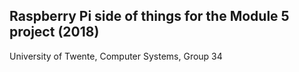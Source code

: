 ## Raspberry Pi side of things for the Module 5 project (2018)
University of Twente, Computer Systems, Group 34